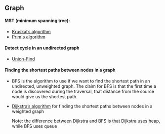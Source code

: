 ## Graph
#### MST (minimum spanning tree):
- [Kruskal’s algorithm](https://www.geeksforgeeks.org/greedy-algorithms-set-2-kruskals-minimum-spanning-tree-mst/)
- [Prim's algorithm](https://www.geeksforgeeks.org/greedy-algorithms-set-5-prims-minimum-spanning-tree-mst-2/)

#### Detect cycle in an undirected graph
- [Union-Find](https://www.geeksforgeeks.org/union-find/)

#### Finding the shortest paths between nodes in a graph
- BFS is the algorithm to use if we want to find the shortest path in an undirected, unweighted graph. The claim for BFS is that the first time a node is discovered during the traversal, that distance from the source would give us the shortest path.
  
- [Dijkstra’s algorithm](https://en.wikipedia.org/wiki/Dijkstra%27s_algorithm) for finding the shortest paths between nodes in a weighted graph
   
   Note: the difference between Dijkstra and BFS is that Dijkstra uses heap, while BFS uses queue
  

